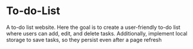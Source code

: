 # To-do-List
A to-do list website. Here the goal is to create a user-friendly to-do list where users can add, edit, and delete tasks. Additionally, implement local storage to save tasks, so they persist even after a page refresh
